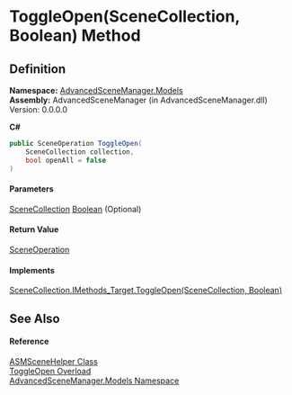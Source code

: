 # ToggleOpen(SceneCollection, Boolean) Method

## Definition

**Namespace:** [AdvancedSceneManager.Models](N_AdvancedSceneManager_Models.md)\
**Assembly:** AdvancedSceneManager (in AdvancedSceneManager.dll) Version: 0.0.0.0

**C#**

```c#
public SceneOperation ToggleOpen(
	SceneCollection collection,
	bool openAll = false
)
```

#### Parameters

&#x20; [SceneCollection](T_AdvancedSceneManager_Models_SceneCollection.md)   [Boolean](https://learn.microsoft.com/dotnet/api/system.boolean)  (Optional)&#x20;

#### Return Value

[SceneOperation](T_AdvancedSceneManager_Core_SceneOperation.md)

#### Implements

[SceneCollection.IMethods\_Target.ToggleOpen(SceneCollection, Boolean)](M_AdvancedSceneManager_Models_SceneCollection_IMethods_Target_ToggleOpen.md)

## See Also

#### Reference

[ASMSceneHelper Class](T_AdvancedSceneManager_Models_ASMSceneHelper.md)\
[ToggleOpen Overload](Overload_AdvancedSceneManager_Models_ASMSceneHelper_ToggleOpen.md)\
[AdvancedSceneManager.Models Namespace](N_AdvancedSceneManager_Models.md)
